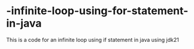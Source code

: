 # -infinite-loop-using-for-statement-in-java
This is a code for an infinite loop using if statement in java using jdk21
